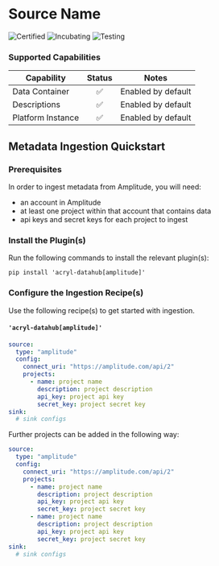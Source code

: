 # Source Name 

<!-- Set Support Status -->
![Certified](https://img.shields.io/badge/support%20status-certified-brightgreen)
![Incubating](https://img.shields.io/badge/support%20status-incubating-blue)
![Testing](https://img.shields.io/badge/support%20status-testing-lightgrey)


### Supported Capabilities

<!-- This should be an auto-generated table of supported DataHub features/functionality -->
<!-- Each capability should link out to a feature guide -->

| Capability | Status | Notes |
| --- | :-: | --- |
| Data Container | ✅ | Enabled by default | 
| Descriptions | ✅ | Enabled by default |
| Platform Instance | ✅ | Enabled by default |

## Metadata Ingestion Quickstart

### Prerequisites

In order to ingest metadata from Amplitude, you will need:

* an account in Amplitude
* at least one project within that account that contains data
* api keys and secret keys for each project to ingest

### Install the Plugin(s)

Run the following commands to install the relevant plugin(s):

`pip install 'acryl-datahub[amplitude]'`

### Configure the Ingestion Recipe(s)

Use the following recipe(s) to get started with ingestion. 

#### `'acryl-datahub[amplitude]'`

```yml
source:
  type: "amplitude"
  config:
    connect_uri: "https://amplitude.com/api/2"
    projects:
      - name: project name
        description: project description
        api_key: project api key
        secret_key: project secret key
sink:
  # sink configs
```

Further projects can be added in the following way:

```yaml
source:
  type: "amplitude"
  config:
    connect_uri: "https://amplitude.com/api/2"
    projects:
      - name: project name
        description: project description
        api_key: project api key
        secret_key: project secret key
      - name: project name
        description: project description
        api_key: project api key
        secret_key: project secret key
sink:
  # sink configs
```
